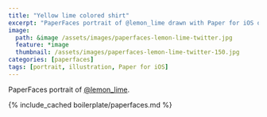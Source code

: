 ```yaml
---
title: "Yellow lime colored shirt"
excerpt: "PaperFaces portrait of @lemon_lime drawn with Paper for iOS on an iPad."
image: 
  path: &image /assets/images/paperfaces-lemon-lime-twitter.jpg 
  feature: *image
  thumbnail: /assets/images/paperfaces-lemon-lime-twitter-150.jpg
categories: [paperfaces]
tags: [portrait, illustration, Paper for iOS]
---
```


PaperFaces portrait of [@lemon_lime](https://twitter.com/lemon_lime).

{% include_cached boilerplate/paperfaces.md %}
